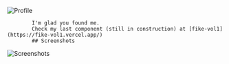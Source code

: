 
![Profile](https://drive.google.com/uc?id=1qqbZKFWCSAxm1VUrhvmnCoQ_leVqEWAb)

            I'm glad you found me.
            Check my last component (still in construction) at [fike-vol1](https://fike-vol1.vercel.app/)
            ## Screenshots
![Screenshots](https://drive.google.com/uc?id=1j97ksueFyIRmJDtyFSKDHbJgEyJHy8dk)
